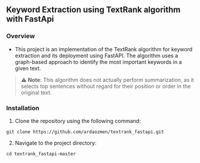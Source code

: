 ## Keyword Extraction using TextRank algorithm with FastApi


### Overview
- This project is an implementation of the TextRank algorithm for keyword extraction and its deployment using FastAPI. The algorithm uses a graph-based approach to identify the most important keywords in a given text.

> :warning: **Note**: This algorithm does not actually perform summarization, as it selects top sentences without regard for their position or order in the original text.


### Installation

1. Clone the repository using the following command:
```prompt
git clone https://github.com/ardaozmen/textrank_fastapi.git
```

2. Navigate to the project directory:
```prompt
cd textrank_fastapi-master
```
